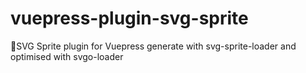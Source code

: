 # vuepress-plugin-svg-sprite
🔌SVG Sprite plugin for Vuepress generate with svg-sprite-loader and optimised with svgo-loader
